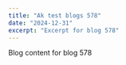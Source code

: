 ```yaml
---
title: "Ak test blogs 578"
date: "2024-12-31"
excerpt: "Excerpt for blog 578"
---
```


Blog content for blog 578